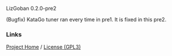 LizGoban 0.2.0-pre2

(Bugfix) KataGo tuner ran every time in pre1. It is fixed in this pre2.

### Links

[Project Home](https://github.com/kaorahi/lizgoban) /
[License (GPL3)](https://github.com/kaorahi/lizgoban/blob/master/LICENSE.txt)
